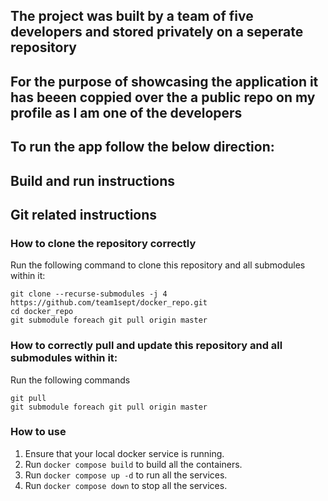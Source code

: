 ## The project was built by a team of five developers and stored privately on a seperate repository  
## For the purpose of showcasing the application it has beeen coppied over the a public repo on my profile as I am one of the developers
## To run the app follow the below direction:



## Build and run instructions

## Git related instructions
### How to clone the repository correctly
Run the following command to clone this repository and all submodules within it:
```
git clone --recurse-submodules -j 4 https://github.com/team1sept/docker_repo.git
cd docker_repo
git submodule foreach git pull origin master
```

### How to correctly pull and update this repository and all submodules within it:
Run the following commands
```
git pull
git submodule foreach git pull origin master

```

### How to use
1. Ensure that your local docker service is running.
2. Run `docker compose build` to build all the containers.
2. Run `docker compose up -d` to run all the services.
3. Run `docker compose down` to stop all the services.
